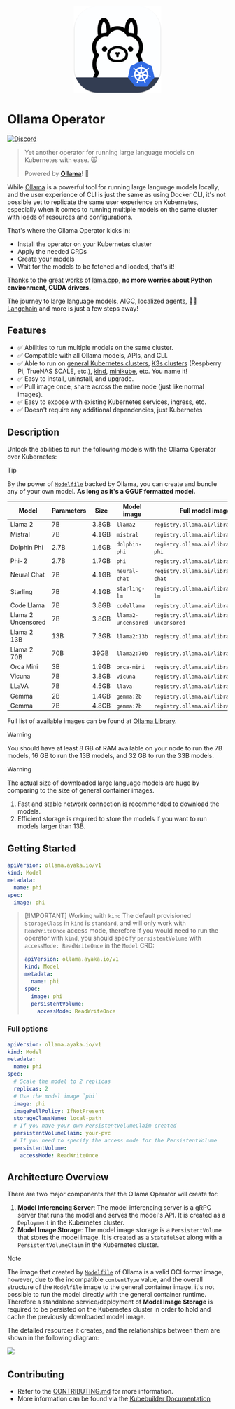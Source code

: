 <div align="center">
  <img alt="ollama" height="200px" src="./docs/public/logo.png">
</div>

# Ollama Operator

[![Discord](https://dcbadge.vercel.app/api/server/ollama?style=flat&compact=true)](https://discord.gg/ollama)

> Yet another operator for running large language models on Kubernetes with ease. 🙀
>
> Powered by **[Ollama](https://github.com/ollama/ollama)**! 🐫

While [Ollama](https://github.com/ollama/ollama) is a powerful tool for running large language models locally, and the user experience of CLI is just the same as using Docker CLI, it's not possible yet to replicate the same user experience on Kubernetes, especially when it comes to running multiple models on the same cluster with loads of resources and configurations.

That's where the Ollama Operator kicks in:

- Install the operator on your Kubernetes cluster
- Apply the needed CRDs
- Create your models
- Wait for the models to be fetched and loaded, that's it!

Thanks to the great works of [lama.cpp](https://github.com/ggerganov/llama.cpp), **no more worries about Python environment, CUDA drivers.**

The journey to large language models, AIGC, localized agents, [🦜🔗 Langchain](https://www.langchain.com/) and more is just a few steps away!

## Features

- ✅ Abilities to run multiple models on the same cluster.
- ✅ Compatible with all Ollama models, APIs, and CLI.
- ✅ Able to run on [general Kubernetes clusters](https://kubernetes.io/), [K3s clusters](https://k3s.io/) (Respberry Pi, TrueNAS SCALE, etc.), [kind](https://kind.sigs.k8s.io/), [minikube](https://minikube.sigs.k8s.io/docs/), etc. You name it!
- ✅ Easy to install, uninstall, and upgrade.
- ✅ Pull image once, share across the entire node (just like normal images).
- ✅ Easy to expose with existing Kubernetes services, ingress, etc.
- ✅ Doesn't require any additional dependencies, just Kubernetes

## Description

Unlock the abilities to run the following models with the Ollama Operator over Kubernetes:

> [!TIP]
> By the power of [`Modelfile`](https://github.com/ollama/ollama/blob/main/docs/modelfile.md) backed by Ollama, you can create and bundle any of your own model. **As long as it's a GGUF formatted model.**

| Model                   | Parameters | Size  | Model image         | Full model image URL                           |
| ----------------------- | ---------- | ----- | ------------------- | ---------------------------------------------- |
| Llama 2                 | 7B         | 3.8GB | `llama2`            | `registry.ollama.ai/library/llama2`            |
| Mistral                 | 7B         | 4.1GB | `mistral`           | `registry.ollama.ai/library/mistral`           |
| Dolphin Phi             | 2.7B       | 1.6GB | `dolphin-phi`       | `registry.ollama.ai/library/dolphin-phi`       |
| Phi-2                   | 2.7B       | 1.7GB | `phi`               | `registry.ollama.ai/library/phi`               |
| Neural Chat             | 7B         | 4.1GB | `neural-chat`       | `registry.ollama.ai/library/neural-chat`       |
| Starling                | 7B         | 4.1GB | `starling-lm`       | `registry.ollama.ai/library/starling-lm`       |
| Code Llama              | 7B         | 3.8GB | `codellama`         | `registry.ollama.ai/library/codellama`         |
| Llama 2 Uncensored      | 7B         | 3.8GB | `llama2-uncensored` | `registry.ollama.ai/library/llama2-uncensored` |
| Llama 2 13B             | 13B        | 7.3GB | `llama2:13b`        | `registry.ollama.ai/library/llama2:13b`        |
| Llama 2 70B             | 70B        | 39GB  | `llama2:70b`        | `registry.ollama.ai/library/llama2:70b`        |
| Orca Mini               | 3B         | 1.9GB | `orca-mini`         | `registry.ollama.ai/library/orca-mini`         |
| Vicuna                  | 7B         | 3.8GB | `vicuna`            | `registry.ollama.ai/library/vicuna`            |
| LLaVA                   | 7B         | 4.5GB | `llava`             | `registry.ollama.ai/library/llava`             |
| Gemma                   | 2B         | 1.4GB | `gemma:2b`          | `registry.ollama.ai/library/gemma:2b`          |
| Gemma                   | 7B         | 4.8GB | `gemma:7b`          | `registry.ollama.ai/library/gemma:7b`          |

Full list of available images can be found at [Ollama Library](https://ollama.com/library).

> [!WARNING]
> You should have at least 8 GB of RAM available on your node to run the 7B models, 16 GB to run the 13B models, and 32 GB to run the 33B models.

> [!WARNING]
> The actual size of downloaded large language models are huge by comparing to the size of general container images.
>
> 1. Fast and stable network connection is recommended to download the models.
> 2. Efficient storage is required to store the models if you want to run models larger than 13B.

## Getting Started

```yaml
apiVersion: ollama.ayaka.io/v1
kind: Model
metadata:
  name: phi
spec:
  image: phi
```

> [!IMPORTANT] Working with `kind`
> The default provisioned `StorageClass` in `kind` is `standard`, and will only work with `ReadWriteOnce` access mode, therefore if you would need to run the operator with `kind`, you should specify `persistentVolume` with `accessMode: ReadWriteOnce` in the `Model` CRD:
> ```yaml
> apiVersion: ollama.ayaka.io/v1
> kind: Model
> metadata:
>   name: phi
> spec:
>   image: phi
>   persistentVolume:
>     accessMode: ReadWriteOnce
> ```

### Full options

```yaml
apiVersion: ollama.ayaka.io/v1
kind: Model
metadata:
  name: phi
spec:
  # Scale the model to 2 replicas
  replicas: 2
  # Use the model image `phi`
  image: phi
  imagePullPolicy: IfNotPresent
  storageClassName: local-path
  # If you have your own PersistentVolumeClaim created
  persistentVolumeClaim: your-pvc
  # If you need to specify the access mode for the PersistentVolume
  persistentVolume:
    accessMode: ReadWriteOnce
```

## Architecture Overview

There are two major components that the Ollama Operator will create for:

1. **Model Inferencing Server**: The model inferencing server is a gRPC server that runs the model and serves the model's API. It is created as a `Deployment` in the Kubernetes cluster.
2. **Model Image Storage**: The model image storage is a `PersistentVolume` that stores the model image. It is created as a `StatefulSet` along with a `PersistentVolumeClaim` in the Kubernetes cluster.

> [!NOTE]
> The image that created by [`Modelfile`](https://github.com/ollama/ollama/blob/main/docs/modelfile.md) of Ollama is a valid OCI format image, however, due to the incompatible `contentType` value, and the overall structure of the `Modelfile` image to the general container image, it's not possible to run the model directly with the general container runtime. Therefore a standalone service/deployment of **Model Image Storage** is required to be persisted on the Kubernetes cluster in order to hold and cache the previously downloaded model image.

The detailed resources it creates, and the relationships between them are shown in the following diagram:

 <picture>
    <source
      srcset="./docs/architecture-theme-night.png"
      media="(prefers-color-scheme: dark)"
    />
    <source
      srcset="./docs/architecture-theme-day.png"
      media="(prefers-color-scheme: light), (prefers-color-scheme: no-preference)"
    />
    <img src="./docs/architecture-theme-day.png" />
  </picture>

## Contributing

- Refer to the [CONTRIBUTING.md](CONTRIBUTING.md) for more information.
- More information can be found via the [Kubebuilder Documentation](https://book.kubebuilder.io/introduction.html)
